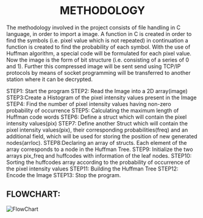 <H1 align="center"> METHODOLOGY </H1>

The methodology involved in the project consists of file handling in C language, in order to import a image. A function in C is created in order to find the symbols (i.e. pixel value which is not repeated) in continuation a function is created to find the probability of each symbol. With the use of Huffman algorithm, a special code will be formulated for each pixel value. Now the image is the form of bit structure (i.e. consisting of a series of 0 and 1). Further this compressed image will be sent send using TCP/IP protocols by means of socket programming will be transferred to another station where it can be decrypted.

STEP1: Start the program 
STEP2: Read the Image into a 2D array(image)
STEP3:Create a Histogram of the pixel intensity values present in the Image
STEP4: Find the number of pixel intensity values having non-zero probability of occurrence
STEP5: Calculating the maximum length of Huffman code words
STEP6: Define a struct which will contain the pixel intensity values(pix)
STEP7: Define another Struct which will contain the pixel intensity values(pix), their corresponding probabilities(freq) and an additional field, which will be used for storing the position of new generated nodes(arrloc).
STEP8:Declaring an array of structs. Each element of the array corresponds to a node in the Huffman Tree.
STEP9: Initialize the two arrays pix_freq and huffcodes with information of the leaf nodes.
STEP10: Sorting the huffcodes array according to the probability of occurrence of the pixel intensity values
STEP11: Building the Huffman Tree
STEP12: Encode the Image
STEP13: Stop the program. 

## FLOWCHART:
![FlowChart](https://1.bp.blogspot.com/-jGKQrIf3pF0/X7qdJaoPwQI/AAAAAAAAAIk/xn5H2eA5IekGgg98FK9dd_XCeh9T_MZpgCLcBGAsYHQ/s583/Screenshot%2B%2528369%2529.png)
